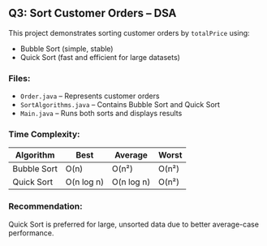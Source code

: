 ## Q3: Sort Customer Orders – DSA

This project demonstrates sorting customer orders by `totalPrice` using:
- Bubble Sort (simple, stable)
- Quick Sort (fast and efficient for large datasets)

### Files:
- `Order.java` – Represents customer orders
- `SortAlgorithms.java` – Contains Bubble Sort and Quick Sort
- `Main.java` – Runs both sorts and displays results

### Time Complexity:
| Algorithm     | Best   | Average | Worst  |
|---------------|--------|---------|--------|
| Bubble Sort   | O(n)   | O(n²)   | O(n²)  |
| Quick Sort    | O(n log n)| O(n log n)| O(n²) |

### Recommendation:
Quick Sort is preferred for large, unsorted data due to better average-case performance.
